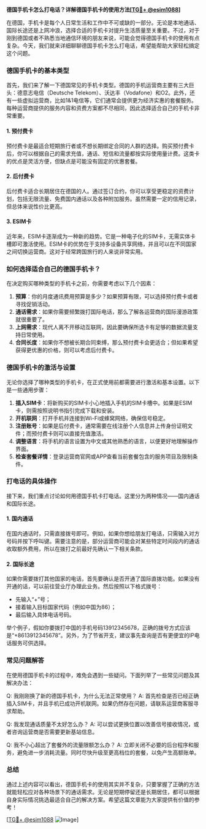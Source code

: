 **德国手机卡怎么打电话？详解德国手机卡的使用方法[[TG💪+ @esim1088](https://t.me/s/esim1088)]**

在德国，手机卡是每个人日常生活和工作中不可或缺的一部分。无论是本地通话、国际长途还是上网冲浪，选择合适的手机卡对提升生活质量至关重要。不过，对于刚到德国或者不熟悉当地通信环境的朋友来说，可能会觉得德国手机卡的使用有点复杂。今天，我们就来详细聊聊德国手机卡怎么打电话，希望能帮助大家轻松搞定这个问题。

### 德国手机卡的基本类型

首先，我们来了解一下德国常见的手机卡类型。德国的手机运营商主要有三大巨头：德意志电信（Deutsche Telekom）、沃达丰（Vodafone）和O2。此外，还有一些虚拟运营商，比如1&1电信等，它们通常会提供更为经济实惠的套餐服务。每种运营商提供的服务内容和资费方案都不尽相同，因此选择适合自己的手机卡非常重要。

#### 1. **预付费卡**
预付费卡是最适合短期旅行者或不想长期绑定合同的人群的选择。购买预付费卡后，你可以根据自己的需求充值，通话、短信和流量都按实际使用量计费。这类卡的优点是灵活方便，但缺点是可能没有固定的优惠套餐。

#### 2. **后付费卡**
后付费卡适合长期居住在德国的人。通过签订合约，你可以享受更稳定的资费计划，包括无限流量、免费国内通话以及各种附加服务。虽然需要一定的信用记录，但总体来说性价比更高。

#### 3. **ESIM卡**
近年来，ESIM卡逐渐成为一种新的趋势。它是一种电子化的SIM卡，无需实体卡槽即可激活使用。ESIM卡的优势在于支持多设备共享网络，并且可以在不同国家之间切换运营商。这对于经常跨国旅行的人来说非常实用。

### 如何选择适合自己的德国手机卡？

在决定购买哪种类型的手机卡之前，你需要考虑以下几个因素：

1. **预算**：你的月度通讯费用预算是多少？如果预算有限，可以选择预付费卡或者寻找促销活动。
2. **通话需求**：如果你需要频繁拨打国际电话，那么了解各运营商的国际漫游政策就很重要了。
3. **上网需求**：现代人离不开移动互联网，因此要确保所选卡有足够的数据流量支持日常使用。
4. **合同长度**：如果你不想被长期合同束缚，那么预付费卡会更适合；但如果希望获得更优惠的价格，则可以考虑后付费卡。

### 德国手机卡的激活与设置

无论你选择了哪种类型的手机卡，在正式使用前都需要进行激活和基本设置。以下是一些通用步骤：

1. **插入SIM卡**：将新购买的SIM卡小心地插入手机的SIM卡槽中。如果是ESIM卡，则需按照说明书指引完成下载和安装。
2. **开机联网**：打开手机并连接到Wi-Fi或蜂窝网络，确保信号稳定。
3. **注册账号**：如果是后付费卡，通常需要在线注册个人信息并上传身份证明文件；而预付费卡则可以直接充值激活。
4. **调整语言**：将手机的语言设置为中文或其他熟悉的语言，以便更好地理解操作界面。
5. **检查套餐详情**：登录运营商官网或APP查看当前套餐包含的服务项目及限制条件。

### 打电话的具体操作

接下来，我们重点讨论如何用德国手机卡打电话。这里分为两种情况——国内通话和国际长途。

#### 1. 国内通话
在国内通话时，只需直接拨号即可。例如，如果你想给朋友打电话，只需输入对方号码并按下呼叫键。需要注意的是，部分运营商可能会对某些特定时间段内的通话收取额外费用，所以在拨打之前最好先确认一下相关条款。

#### 2. 国际长途
如果你需要拨打其他国家的电话，首先要确认是否开通了国际直拨功能。如果没有开通的话，可以前往营业厅办理此业务。然后按照以下格式拨号：
   - 先输入“+”号；
   - 接着输入目标国家代码（例如中国为86）；
   - 最后输入具体电话号码。

举个例子，假如你要拨打中国的手机号码13912345678，正确的拨号方式应该是“+8613912345678”。另外，为了节省开支，建议事先查询是否有更便宜的IP电话服务可供选择。

### 常见问题解答

在使用德国手机卡的过程中，难免会遇到一些疑问。下面列举了一些常见问题及其解决办法：

Q: 我刚刚换了新的德国手机卡，为什么无法正常使用？
A: 首先检查是否已经正确插入SIM卡，并且手机已成功开机联网。如果仍然存在问题，请联系运营商客服寻求帮助。

Q: 我发现通话质量不太好怎么办？
A: 可以尝试更换位置以改善信号接收情况，或者咨询运营商是否需要更新基站信息。

Q: 我不小心超出了套餐外的流量限额怎么办？
A: 立即关闭不必要的后台程序和服务，避免进一步消耗流量。同时尽快升级至更高档位的套餐，以免产生高额账单。

### 总结

通过上述内容可以看出，德国手机卡的使用其实并不复杂，只要掌握了正确的方法就能轻松应对各种场景下的通话需求。无论是短期停留还是长期居住，都可以根据自身实际情况挑选最适合自己的解决方案。希望这篇文章能为大家提供有价值的参考！

[[TG💪+ @esim1088](https://t.me/s/esim1088) ![Image](https://i.postimg.cc/4NQfJmqS/Snipaste-2025-05-13-00-14-12.png)]